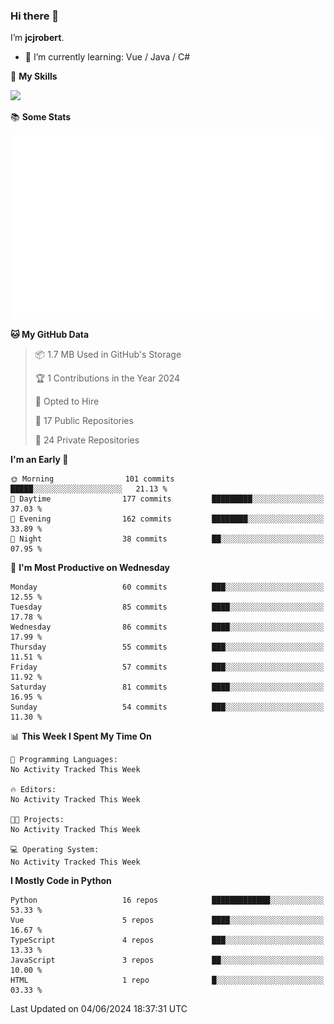 ### Hi there 👋

I’m **jcjrobert**.

- 🌱 I’m currently learning: Vue / Java / C#

🌟 **My Skills**

![](https://img.shields.io/badge/-Python-3e74a2?style=flat-square&logo=Python&logoColor=fff)

📚 **Some Stats**

![](https://github.com/jcjrobert/github-stats/blob/master/generated/overview.svg)

<!--START_SECTION:waka-->
**🐱 My GitHub Data** 

> 📦 1.7 MB Used in GitHub's Storage 
 > 
> 🏆 1 Contributions in the Year 2024
 > 
> 💼 Opted to Hire
 > 
> 📜 17 Public Repositories 
 > 
> 🔑 24 Private Repositories 
 > 
**I'm an Early 🐤** 

```text
🌞 Morning                101 commits         █████░░░░░░░░░░░░░░░░░░░░   21.13 % 
🌆 Daytime                177 commits         █████████░░░░░░░░░░░░░░░░   37.03 % 
🌃 Evening                162 commits         ████████░░░░░░░░░░░░░░░░░   33.89 % 
🌙 Night                  38 commits          ██░░░░░░░░░░░░░░░░░░░░░░░   07.95 % 
```
📅 **I'm Most Productive on Wednesday** 

```text
Monday                   60 commits          ███░░░░░░░░░░░░░░░░░░░░░░   12.55 % 
Tuesday                  85 commits          ████░░░░░░░░░░░░░░░░░░░░░   17.78 % 
Wednesday                86 commits          ████░░░░░░░░░░░░░░░░░░░░░   17.99 % 
Thursday                 55 commits          ███░░░░░░░░░░░░░░░░░░░░░░   11.51 % 
Friday                   57 commits          ███░░░░░░░░░░░░░░░░░░░░░░   11.92 % 
Saturday                 81 commits          ████░░░░░░░░░░░░░░░░░░░░░   16.95 % 
Sunday                   54 commits          ███░░░░░░░░░░░░░░░░░░░░░░   11.30 % 
```


📊 **This Week I Spent My Time On** 

```text
💬 Programming Languages: 
No Activity Tracked This Week

🔥 Editors: 
No Activity Tracked This Week

🐱‍💻 Projects: 
No Activity Tracked This Week

💻 Operating System: 
No Activity Tracked This Week
```

**I Mostly Code in Python** 

```text
Python                   16 repos            █████████████░░░░░░░░░░░░   53.33 % 
Vue                      5 repos             ████░░░░░░░░░░░░░░░░░░░░░   16.67 % 
TypeScript               4 repos             ███░░░░░░░░░░░░░░░░░░░░░░   13.33 % 
JavaScript               3 repos             ██░░░░░░░░░░░░░░░░░░░░░░░   10.00 % 
HTML                     1 repo              █░░░░░░░░░░░░░░░░░░░░░░░░   03.33 % 
```




 Last Updated on 04/06/2024 18:37:31 UTC
<!--END_SECTION:waka-->
